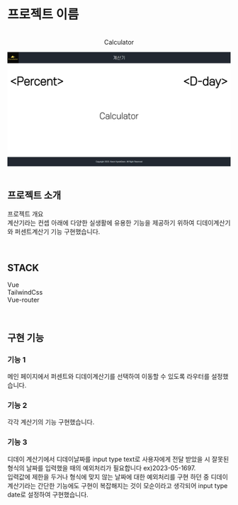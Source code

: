 

# 프로젝트 이름

<p align="center">
  <br>
  Calculator

![Broadcast Thumbnail](./public/calculator.png)  
  <br>
</p>


## 프로젝트 소개

<p align="justify">
프로젝트 개요
<br>
계산기라는 컨셉 아래에 다양한 실생활에 유용한 기능을 제공하기 위하여 디데이계산기와 퍼센트계산기 기능 구현했습니다.

</p>

<br>

## STACK

Vue
<br>
TailwindCss
<br>
Vue-router

<br>

## 구현 기능

### 기능 1
메인 페이지에서 퍼센트와 디데이계산기를 선택하여 이동할 수 있도록 라우터를 설정했습니다.
### 기능 2
각각 계산기의 기능 구현했습니다.
### 기능 3
디데이 계산기에서 디데이날짜를 input type text로 사용자에게 전달 받았을 시 잘못된 형식의 날짜를 입력했을 때의 예외처리가 필요합니다 ex)2023-05-1697. 
<br>
입력값에 제한을 두거나 형식에 맞지 않는 날짜에 대한 예외처리를 구현 하던 중 디데이 계산기라는 간단한 기능에도 구현이 복잡해지는 것이 모순이라고 생각되어 input type date로 설정하여 구현했습니다.
<br>


<p align="justify">

</p>

<br>

